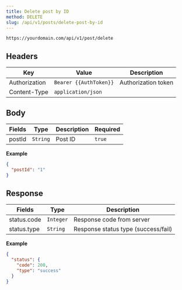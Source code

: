 ```yaml
---
title: Delete post by ID
method: DELETE
slug: /api/v1/posts/delete-post-by-id
---
```


```
https://yourdomain.com/api/v1/post/delete
```

## Headers

| Key           | Value                  | Description         |
| ------------- | ---------------------- | ------------------- |
| Authorization | `Bearer {{AuthToken}}` | Authorization token |
| Content-Type  | `application/json`     |                     |

## Body

| Fields | Type     | Description | Required |
| ------ | -------- | ----------- | -------- |
| postId | `String` | Post ID     | `true`   |

**Example**

```json
{
  "postId": "1"
}
```

## Response

| Fields      | Type      | Description                         |
| ----------- | --------- | ----------------------------------- |
| status.code | `Integer` | Response code from server           |
| status.type | `String`  | Response status type (success/fail) |

**Example**

```json
{
  "status": {
    "code": 200,
    "type": "success"
  }
}
```
